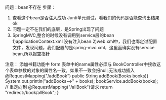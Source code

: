 问题：bean不存在
步骤：
1. 查看这个bean是否注入成功
   Junti单元测试，看我们的代码是否能查询出结果 ok
2. 问题一定不在我们的底层，是Spring出现了问题
3. SpringMVC,整合的时候没有调用到service层的bean
  1)applicationContext.xml 没有注入bean
  2)web.xml中，我们也绑定过配置文件，发现问题，我们配置的是spring-mvc.xml，这里面确实没有service bean,所以报空指针
   
注意：
添加书籍功能中
form 表单中的name属性必须与 BookController中接收这个表单参数的对象的属性名一致，如果不一致会报null,无法成功插入
    @RequestMapping("/addBook")
    public String addBook(Books books){
    System.out.println("addBooks-->" + books);
    bookService.addBook(books);
    // 重定向到 @RequestMapping("/allBook")请求
    return "redirect:/book/allBook";
    }
